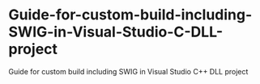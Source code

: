 # Guide-for-custom-build-including-SWIG-in-Visual-Studio-C-DLL-project
Guide for custom build including SWIG in Visual Studio C++ DLL project
